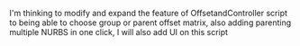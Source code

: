 I'm thinking to modify and expand the feature of OffsetandController script to being able to choose group or parent offset matrix, also adding parenting multiple NURBS in one click, I will also add UI on this script
